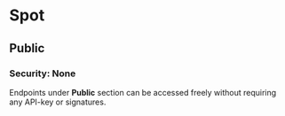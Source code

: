 # Spot

## Public

### Security: None

Endpoints under **Public** section can be accessed freely without requiring any API-key or signatures.

